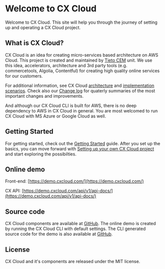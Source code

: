 # Welcome to CX Cloud

Welcome to CX Cloud. This site will help you through the journey of setting up and operating a CX Cloud project.


## What is CX Cloud?

CX Cloud is an idea for creating micro-services based architecture on AWS Cloud. This project is created and maintained by [Tieto CEM](https://www.tieto.com/cem) unit. We use this idea, accelerators, architecture and 3rd party tools \(e.g. commercetools, Algolia, Contentful\) for creating high quality online services for our customers. 

For additional information, see CX Cloud [architecture](https://docs.cxcloud.com/architecture) and [implementation scenarios](https://docs.cxcloud.com/architecture/how_to_use). Check also our [Change log](https://docs.cxcloud.com/architecture/changelog) for quaterly summaries of the most important changes and improvements. 

And although our CX Cloud CLI is built for AWS, there is no deep dependency to AWS in CX Cloud in general. You are most welcomed to run CX Cloud with MS Azure or Google Cloud as well. 


## Getting Started

For getting started, check out the [Getting Started](https://docs.cxcloud.com/getting-started) guide. After you set up the basics, you can move forward with [Setting up your own CX Cloud project](https://docs.cxcloud.com/setting-up-a-cxcloud-project) and start exploring the possibilties.


## Online demo

Front-end: [https://demo.cxcloud.com/](https://demo.cxcloud.com/)

CX API: [https://demo.cxcloud.com/api/v1/api-docs/](https://demo.cxcloud.com/api/v1/api-docs/)


## Source code

CX Cloud components are available at [GitHub](https://github.com/cxcloud). The online demo is created by running the CX Cloud CLI with default settings. The CLI generated source code for the demo is also available at [GitHub](https://github.com/cxcloud-demos). 


## License

CX Cloud and it's components are released under the MIT license.

